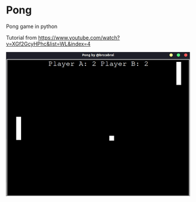 # Pong
Pong game in python

Tutorial from https://www.youtube.com/watch?v=XGf2GcyHPhc&list=WL&index=4

![Pong screenshot](https://github.com/brccabral/Pong/blob/main/Pong.png)
